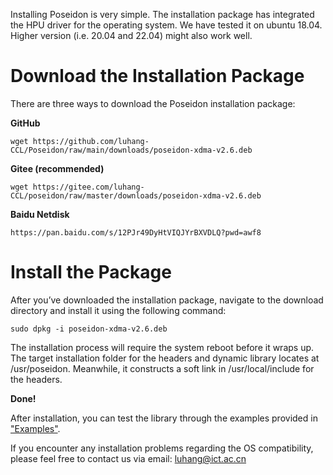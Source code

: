 Installing Poseidon is very simple. The installation package has integrated the HPU driver for the operating system. We have tested it on ubuntu 18.04. Higher version (i.e. 20.04 and 22.04) might also work well. 

# Download the Installation Package

There are three ways to download the Poseidon installation package:

**GitHub**

```
wget https://github.com/luhang-CCL/Poseidon/raw/main/downloads/poseidon-xdma-v2.6.deb
```

**Gitee (recommended)**

```
wget https://gitee.com/luhang-CCL/poseidon/raw/master/downloads/poseidon-xdma-v2.6.deb
```

**Baidu Netdisk**

```
https://pan.baidu.com/s/12PJr49DyHtVIQJYrBXVDLQ?pwd=awf8
```

# Install the Package

After you’ve downloaded the installation package, navigate to the download directory and install it using the following command:

```
sudo dpkg -i poseidon-xdma-v2.6.deb
```

The installation process will require the system reboot before it wraps up. The target installation folder for the headers and dynamic library locates at /usr/poseidon. Meanwhile, it constructs a soft link in /usr/local/include for the headers.  

**Done!**

After installation, you can test the library through the examples provided in ["Examples"](https://poseidon-hpu.readthedocs.io/en/latest/Getting_Started/index.html#examples). 

If you encounter any installation problems regarding the OS compatibility, please feel free to contact us via email: luhang@ict.ac.cn